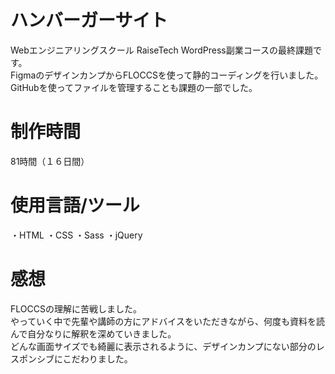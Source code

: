 #  ハンバーガーサイト
Webエンジニアリングスクール RaiseTech WordPress副業コースの最終課題です。  
FigmaのデザインカンプからFLOCCSを使って静的コーディングを行いました。
GitHubを使ってファイルを管理することも課題の一部でした。

# 制作時間
81時間（１６日間）

# 使用言語/ツール
・HTML
・CSS
・Sass
・jQuery

# 感想
FLOCCSの理解に苦戦しました。  
やっていく中で先輩や講師の方にアドバイスをいただきながら、何度も資料を読んで自分なりに解釈を深めていきました。  
どんな画面サイズでも綺麗に表示されるように、デザインカンプにない部分のレスポンシブにこだわりました。
